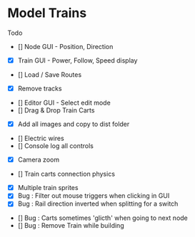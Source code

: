 # Model Trains

Todo

-   [] Node GUI - Position, Direction
-   [x] Train GUI - Power, Follow, Speed display
-   [] Load / Save Routes
-   [x] Remove tracks
-   [] Editor GUI - Select edit mode
-   [] Drag & Drop Train Carts
-   [x] Add all images and copy to dist folder
-   [] Electric wires
-   [] Console log all controls
-   [x] Camera zoom
-   [] Train carts connection physics
-   [x] Multiple train sprites
-   [x] Bug : Filter out mouse triggers when clicking in GUI
-   [x] Bug : Rail direction inverted when splitting for a switch
-   [] Bug : Carts sometimes 'glicth' when going to next node
-   [] Bug : Remove Train while building
